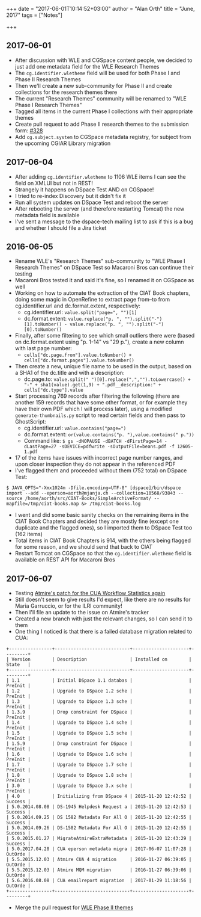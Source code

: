 +++
date = "2017-06-01T10:14:52+03:00"
author = "Alan Orth"
title = "June, 2017"
tags = ["Notes"]

+++
## 2017-06-01

- After discussion with WLE and CGSpace content people, we decided to just add one metadata field for the WLE Research Themes
- The `cg.identifier.wletheme` field will be used for both Phase I and Phase II Research Themes
- Then we'll create a new sub-community for Phase II and create collections for the research themes there
- The current "Research Themes" community will be renamed to "WLE Phase I Research Themes"
- Tagged all items in the current Phase I collections with their appropriate themes
- Create pull request to add Phase II research themes to the submission form: [#328](https://github.com/ilri/DSpace/pull/328)
- Add `cg.subject.system` to CGSpace metadata registry, for subject from the upcoming CGIAR Library migration

## 2017-06-04

- After adding `cg.identifier.wletheme` to 1106 WLE items I can see the field on XMLUI but not in REST!
- Strangely it happens on DSpace Test AND on CGSpace!
- I tried to re-index Discovery but it didn't fix it
- Run all system updates on DSpace Test and reboot the server
- After rebooting the server (and therefore restarting Tomcat) the new metadata field is available
- I've sent a message to the dspace-tech mailing list to ask if this is a bug and whether I should file a Jira ticket

## 2016-06-05

- Rename WLE's "Research Themes" sub-community to "WLE Phase I Research Themes" on DSpace Test so Macaroni Bros can continue their testing
- Macaroni Bros tested it and said it's fine, so I renamed it on CGSpace as well
- Working on how to automate the extraction of the CIAT Book chapters, doing some magic in OpenRefine to extract page from–to from cg.identifier.url and dc.format.extent, respectively:
  - cg.identifier.url: `value.split("page=", "")[1]`
  - dc.format.extent: `value.replace("p. ", "").split("-")[1].toNumber() - value.replace("p. ", "").split("-")[0].toNumber()`
- Finally, after some filtering to see which small outliers there were (based on dc.format.extent using "p. 1-14" vs "29 p."), create a new column with last page number:
  - `cells["dc.page.from"].value.toNumber() + cells["dc.format.pages"].value.toNumber()`
- Then create a new, unique file name to be used in the output, based on a SHA1 of the dc.title and with a description:
  - dc.page.to: `value.split(" ")[0].replace(",","").toLowercase() + "-" + sha1(value).get(1,9) + ".pdf__description:" + cells["dc.type"].value`
- Start processing 769 records after filtering the following (there are another 159 records that have some other format, or for example they have their own PDF which I will process later), using a modified `generate-thumbnails.py` script to read certain fields and then pass to GhostScript:
  - cg.identifier.url: `value.contains("page=")`
  - dc.format.extent: `or(value.contains("p. "),value.contains(" p."))`
  - Command like: `$ gs -dNOPAUSE -dBATCH -dFirstPage=14 -dLastPage=27 -sDEVICE=pdfwrite -sOutputFile=beans.pdf -f 12605-1.pdf`
- 17 of the items have issues with incorrect page number ranges, and upon closer inspection they do not appear in the referenced PDF
- I've flagged them and proceeded without them (752 total) on DSpace Test:

```
$ JAVA_OPTS="-Xmx1024m -Dfile.encoding=UTF-8" [dspace]/bin/dspace import --add --eperson=aorth@mjanja.ch --collection=10568/93843 --source /home/aorth/src/CIAT-Books/SimpleArchiveFormat/ --mapfile=/tmp/ciat-books.map &> /tmp/ciat-books.log
```

- I went and did some basic sanity checks on the remaining items in the CIAT Book Chapters and decided they are mostly fine (except one duplicate and the flagged ones), so I imported them to DSpace Test too (162 items)
- Total items in CIAT Book Chapters is 914, with the others being flagged for some reason, and we should send that back to CIAT
- Restart Tomcat on CGSpace so that the `cg.identifier.wletheme` field is available on REST API for Macaroni Bros

## 2017-06-07

- Testing [Atmire's patch for the CUA Workflow Statistics again](https://github.com/ilri/DSpace/pull/319)
- Still doesn't seem to give results I'd expect, like there are no results for Maria Garruccio, or for the ILRI community!
- Then I'll file an update to the issue on Atmire's tracker
- Created a new branch with just the relevant changes, so I can send it to them
- One thing I noticed is that there is a failed database migration related to CUA:

```
+----------------+----------------------------+---------------------+---------+
| Version        | Description                | Installed on        | State   |
+----------------+----------------------------+---------------------+---------+
| 1.1            | Initial DSpace 1.1 databas |                     | PreInit |
| 1.2            | Upgrade to DSpace 1.2 sche |                     | PreInit |
| 1.3            | Upgrade to DSpace 1.3 sche |                     | PreInit |
| 1.3.9          | Drop constraint for DSpace |                     | PreInit |
| 1.4            | Upgrade to DSpace 1.4 sche |                     | PreInit |
| 1.5            | Upgrade to DSpace 1.5 sche |                     | PreInit |
| 1.5.9          | Drop constraint for DSpace |                     | PreInit |
| 1.6            | Upgrade to DSpace 1.6 sche |                     | PreInit |
| 1.7            | Upgrade to DSpace 1.7 sche |                     | PreInit |
| 1.8            | Upgrade to DSpace 1.8 sche |                     | PreInit |
| 3.0            | Upgrade to DSpace 3.x sche |                     | PreInit |
| 4.0            | Initializing from DSpace 4 | 2015-11-20 12:42:52 | Success |
| 5.0.2014.08.08 | DS-1945 Helpdesk Request a | 2015-11-20 12:42:53 | Success |
| 5.0.2014.09.25 | DS 1582 Metadata For All O | 2015-11-20 12:42:55 | Success |
| 5.0.2014.09.26 | DS-1582 Metadata For All O | 2015-11-20 12:42:55 | Success |
| 5.0.2015.01.27 | MigrateAtmireExtraMetadata | 2015-11-20 12:43:29 | Success |
| 5.0.2017.04.28 | CUA eperson metadata migra | 2017-06-07 11:07:28 | OutOrde |
| 5.5.2015.12.03 | Atmire CUA 4 migration     | 2016-11-27 06:39:05 | OutOrde |
| 5.5.2015.12.03 | Atmire MQM migration       | 2016-11-27 06:39:06 | OutOrde |
| 5.6.2016.08.08 | CUA emailreport migration  | 2017-01-29 11:18:56 | OutOrde |
+----------------+----------------------------+---------------------+---------+
```

- Merge the pull request for [WLE Phase II themes](https://github.com/ilri/DSpace/pull/328)
